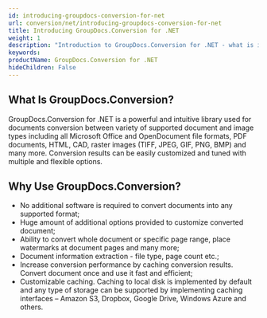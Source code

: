```yaml
---
id: introducing-groupdocs-conversion-for-net
url: conversion/net/introducing-groupdocs-conversion-for-net
title: Introducing GroupDocs.Conversion for .NET
weight: 1
description: "Introduction to GroupDocs.Conversion for .NET - what is it and why to use"
keywords: 
productName: GroupDocs.Conversion for .NET
hideChildren: False
---
```

## What Is GroupDocs.Conversion?

GroupDocs.Conversion for .NET is a powerful and intuitive library used for documents conversion between variety of supported document and image types including all Microsoft Office and OpenDocument file formats, PDF documents, HTML, CAD, raster images (TIFF, JPEG, GIF, PNG, BMP) and many more. Conversion results can be easily customized and tuned with multiple and flexible options.

## Why Use GroupDocs.Conversion?

*   No additional software is required to convert documents into any supported format;
*   Huge amount of additional options provided to customize converted document;
*   Ability to convert whole document or specific page range, place watermarks at document pages and many more;
*   Document information extraction - file type, page count etc.;
*   Increase conversion performance by caching conversion results. Convert document once and use it fast and efficient;
*   Customizable caching. Caching to local disk is implemented by default and any type of storage can be supported by implementing caching interfaces – Amazon S3, Dropbox, Google Drive, Windows Azure and others.
